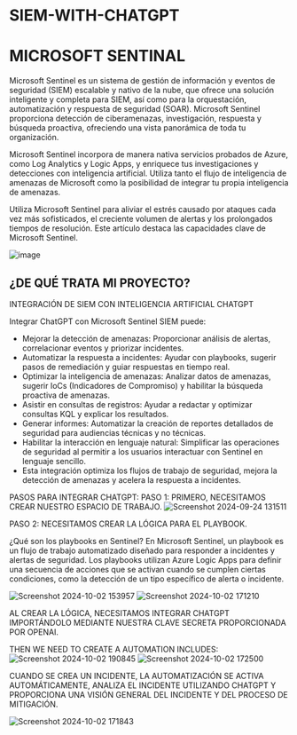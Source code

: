 # SIEM-WITH-CHATGPT
# MICROSOFT SENTINAL

Microsoft Sentinel es un sistema de gestión de información y eventos de seguridad (SIEM) escalable y nativo de la nube, que ofrece una solución inteligente y completa para SIEM, así como para la orquestación, automatización y respuesta de seguridad (SOAR). Microsoft Sentinel proporciona detección de ciberamenazas, investigación, respuesta y búsqueda proactiva, ofreciendo una vista panorámica de toda tu organización.

Microsoft Sentinel incorpora de manera nativa servicios probados de Azure, como Log Analytics y Logic Apps, y enriquece tus investigaciones y detecciones con inteligencia artificial. Utiliza tanto el flujo de inteligencia de amenazas de Microsoft como la posibilidad de integrar tu propia inteligencia de amenazas.

Utiliza Microsoft Sentinel para aliviar el estrés causado por ataques cada vez más sofisticados, el creciente volumen de alertas y los prolongados tiempos de resolución. Este artículo destaca las capacidades clave de Microsoft Sentinel.


![image](https://github.com/user-attachments/assets/63201be3-6b2b-4353-b2a6-64f6c37cc3f9)

## ¿DE QUÉ TRATA MI PROYECTO?
INTEGRACIÓN DE SIEM CON INTELIGENCIA ARTIFICIAL CHATGPT

Integrar ChatGPT con Microsoft Sentinel SIEM puede:
* Mejorar la detección de amenazas: Proporcionar análisis de alertas, correlacionar eventos y priorizar incidentes.
* Automatizar la respuesta a incidentes: Ayudar con playbooks, sugerir pasos de remediación y guiar respuestas en tiempo real.
* Optimizar la inteligencia de amenazas: Analizar datos de amenazas, sugerir IoCs (Indicadores de Compromiso) y habilitar la búsqueda proactiva de amenazas.
* Asistir en consultas de registros: Ayudar a redactar y optimizar consultas KQL y explicar los resultados.
* Generar informes: Automatizar la creación de reportes detallados de seguridad para audiencias técnicas y no técnicas.
* Habilitar la interacción en lenguaje natural: Simplificar las operaciones de seguridad al permitir a los usuarios interactuar con Sentinel en lenguaje sencillo.
* Esta integración optimiza los flujos de trabajo de seguridad, mejora la detección de amenazas y acelera la respuesta a incidentes.

PASOS PARA INTEGRAR CHATGPT:
PASO 1:
PRIMERO, NECESITAMOS CREAR NUESTRO ESPACIO DE TRABAJO.
![Screenshot 2024-09-24 131511](https://github.com/user-attachments/assets/e84c547f-bde8-4fbc-90ce-d3863bf4a51f)

PASO 2:
NECESITAMOS CREAR LA LÓGICA PARA EL PLAYBOOK.

¿Qué son los playbooks en Sentinel?
En Microsoft Sentinel, un playbook es un flujo de trabajo automatizado diseñado para responder a incidentes y alertas de seguridad. Los playbooks utilizan Azure Logic Apps para definir una secuencia de acciones que se activan cuando se cumplen ciertas condiciones, como la detección de un tipo específico de alerta o incidente.


![Screenshot 2024-10-02 153957](https://github.com/user-attachments/assets/7064692d-9d53-43d7-a1c6-e022aa57f590)
![Screenshot 2024-10-02 171210](https://github.com/user-attachments/assets/07555030-f055-434a-bc21-f3441e10dd3b)


AL CREAR LA LÓGICA, NECESITAMOS INTEGRAR CHATGPT IMPORTÁNDOLO MEDIANTE NUESTRA CLAVE SECRETA PROPORCIONADA POR OPENAI.

THEN WE NEED TO CREATE A AUTOMATION INCLUDES:
![Screenshot 2024-10-02 190845](https://github.com/user-attachments/assets/a49c15c6-1530-47cc-ae65-240d14bcaae1)
![Screenshot 2024-10-02 172500](https://github.com/user-attachments/assets/c6f0b2a6-e8d5-4ea4-83a8-7ad413cf478c)


CUANDO SE CREA UN INCIDENTE, LA AUTOMATIZACIÓN SE ACTIVA AUTOMÁTICAMENTE, ANALIZA EL INCIDENTE UTILIZANDO CHATGPT Y PROPORCIONA UNA VISIÓN GENERAL DEL INCIDENTE Y DEL PROCESO DE MITIGACIÓN.

![Screenshot 2024-10-02 171843](https://github.com/user-attachments/assets/9cfc0059-3799-4d21-8217-a9846b509e34)
